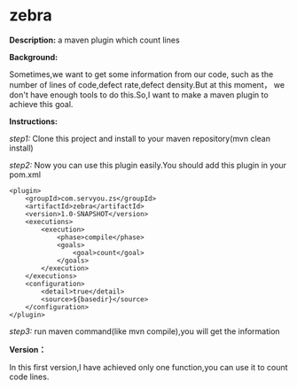 # zebra
**Description:** 
a maven plugin which count lines

**Background:**

Sometimes,we want to get some information from our code,
such as the number of lines of code,defect rate,defect density.But at this moment，
we don't have enough tools to do this.So,I want to make a maven plugin to achieve 
this goal.

**Instructions:**

_step1:_   Clone this project and install to your maven repository(mvn clean install)

_step2:_   Now you can use this plugin easily.You should add this plugin in your pom.xml
```
<plugin>
    <groupId>com.servyou.zs</groupId>
    <artifactId>zebra</artifactId>
    <version>1.0-SNAPSHOT</version>
    <executions>
        <execution>
            <phase>compile</phase>
            <goals>
                <goal>count</goal>
            </goals>
        </execution>
    </executions>
    <configuration>
        <detail>true</detail>
        <source>${basedir}</source>
    </configuration>
</plugin>
```

_step3:_   run maven command(like mvn compile),you will get the information

**Version：**

In this first version,I have achieved only one function,you can use it to count 
code lines.